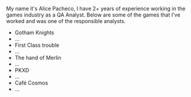 My name it's Alice Pacheco, I have 2+ years of experience working in the games industry as a QA Analyst. Below are some of the games that I've worked and was one of the responsible analysts.

- Gotham Knights
- ...
- First Class trouble
- ...
- The hand of Merlin
- ...
- PKXD
- ...
- Café Cosmos
- ...
